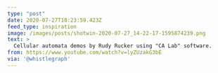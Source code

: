```yaml
---
type: "post"
date: 2020-07-27T18:23:59.423Z
feed_type: inspiration
image: /images/posts/shotwin-2020-07-27_14-22-17-1595874239.png
text: >
  Cellular automata demos by Rudy Rucker using "CA Lab" software.
from: https://www.youtube.com/watch?v=lyZUzakG3bE
via: '@whistlegraph'
---
```

